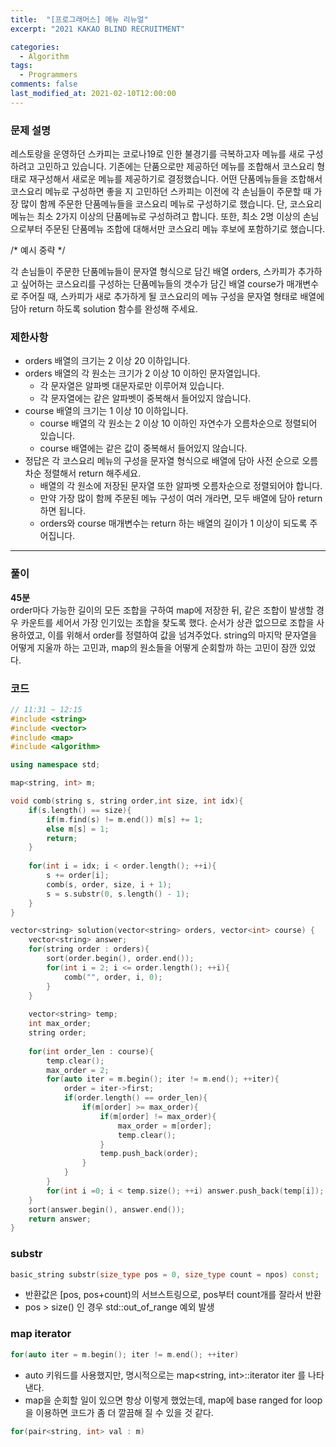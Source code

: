 ```yaml
---
title:  "[프로그래머스] 메뉴 리뉴얼"
excerpt: "2021 KAKAO BLIND RECRUITMENT"

categories:
  - Algorithm
tags:
  - Programmers
comments: false
last_modified_at: 2021-02-10T12:00:00
---
```

### 문제 설명
레스토랑을 운영하던 스카피는 코로나19로 인한 불경기를 극복하고자 메뉴를 새로 구성하려고 고민하고 있습니다.
기존에는 단품으로만 제공하던 메뉴를 조합해서 코스요리 형태로 재구성해서 새로운 메뉴를 제공하기로 결정했습니다. 어떤 단품메뉴들을 조합해서 코스요리 메뉴로 구성하면 좋을 지 고민하던 스카피는 이전에 각 손님들이 주문할 때 가장 많이 함께 주문한 단품메뉴들을 코스요리 메뉴로 구성하기로 했습니다.
단, 코스요리 메뉴는 최소 2가지 이상의 단품메뉴로 구성하려고 합니다. 또한, 최소 2명 이상의 손님으로부터 주문된 단품메뉴 조합에 대해서만 코스요리 메뉴 후보에 포함하기로 했습니다.

/* 예시 중략 */

각 손님들이 주문한 단품메뉴들이 문자열 형식으로 담긴 배열 orders, 스카피가 추가하고 싶어하는 코스요리를 구성하는 단품메뉴들의 갯수가 담긴 배열 course가 매개변수로 주어질 때, 스카피가 새로 추가하게 될 코스요리의 메뉴 구성을 문자열 형태로 배열에 담아 return 하도록 solution 함수를 완성해 주세요.

### 제한사항
- orders 배열의 크기는 2 이상 20 이하입니다.
- orders 배열의 각 원소는 크기가 2 이상 10 이하인 문자열입니다.
    - 각 문자열은 알파벳 대문자로만 이루어져 있습니다.
    - 각 문자열에는 같은 알파벳이 중복해서 들어있지 않습니다.
- course 배열의 크기는 1 이상 10 이하입니다.
    - course 배열의 각 원소는 2 이상 10 이하인 자연수가 오름차순으로 정렬되어 있습니다.
    - course 배열에는 같은 값이 중복해서 들어있지 않습니다.
- 정답은 각 코스요리 메뉴의 구성을 문자열 형식으로 배열에 담아 사전 순으로 오름차순 정렬해서 return 해주세요.
    - 배열의 각 원소에 저장된 문자열 또한 알파벳 오름차순으로 정렬되어야 합니다.
    - 만약 가장 많이 함께 주문된 메뉴 구성이 여러 개라면, 모두 배열에 담아 return 하면 됩니다.
    - orders와 course 매개변수는 return 하는 배열의 길이가 1 이상이 되도록 주어집니다.

---
### 풀이
**45분**  
order마다 가능한 길이의 모든 조합을 구하여 map에 저장한 뒤, 같은 조합이 발생할 경우 카운트를 세어서 가장 인기있는 조합을 찾도록 했다. 순서가 상관 없으므로 조합을 사용하였고, 이를 위해서 order를 정렬하여 값을 넘겨주었다. string의 마지막 문자열을 어떻게 지울까 하는 고민과, map의 원소들을 어떻게 순회할까 하는 고민이 잠깐 있었다.

### 코드
```c++
// 11:31 ~ 12:15
#include <string>
#include <vector>
#include <map>
#include <algorithm>

using namespace std;

map<string, int> m;

void comb(string s, string order,int size, int idx){
    if(s.length() == size){
        if(m.find(s) != m.end()) m[s] += 1;
        else m[s] = 1;
        return;
    }
    
    for(int i = idx; i < order.length(); ++i){
        s += order[i];
        comb(s, order, size, i + 1);
        s = s.substr(0, s.length() - 1);
    }
}

vector<string> solution(vector<string> orders, vector<int> course) {
    vector<string> answer;
    for(string order : orders){
        sort(order.begin(), order.end());
        for(int i = 2; i <= order.length(); ++i){
            comb("", order, i, 0);
        }
    }
    
    vector<string> temp;
    int max_order;
    string order;
    
    for(int order_len : course){
        temp.clear();
        max_order = 2;
        for(auto iter = m.begin(); iter != m.end(); ++iter){
            order = iter->first;
            if(order.length() == order_len){
                if(m[order] >= max_order){
                    if(m[order] != max_order){
                        max_order = m[order];
                        temp.clear();
                    }
                    temp.push_back(order);
                }
            }
        }
        for(int i =0; i < temp.size(); ++i) answer.push_back(temp[i]);
    }
    sort(answer.begin(), answer.end());
    return answer;
}
```

### substr
```c++
basic_string substr(size_type pos = 0, size_type count = npos) const;
```
- 반환값은 [pos, pos+count)의 서브스트링으로, pos부터 count개를 잘라서 반환
- pos > size() 인 경우 std::out_of_range 예외 발생

### map iterator
```c++
for(auto iter = m.begin(); iter != m.end(); ++iter)
```
- auto 키워드를 사용했지만, 명시적으로는 map<string, int>::iterator iter 를 나타낸다.
- map을 순회할 일이 있으면 항상 이렇게 했었는데, map에 base ranged for loop을 이용하면  코드가 좀 더 깔끔해 질 수 있을 것 같다.
```c++
for(pair<string, int> val : m)
```